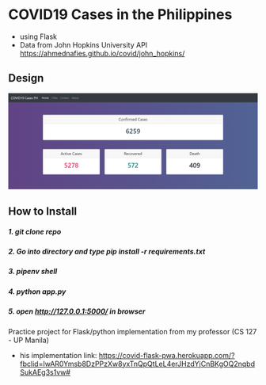 # COVID19 Cases in the Philippines
- using Flask
- Data from John Hopkins University API https://ahmednafies.github.io/covid/john_hopkins/

## Design
![Screenshot](https://github.com/bermylle/covid19PH_live/blob/master/Readme/covid19.PNG)


## How to Install
##### 1. git clone repo
##### 2. Go into directory and type pip install -r requirements.txt
##### 3. pipenv shell
##### 4. python app.py 
##### 5. open http://127.0.0.1:5000/ in browser

Practice project for Flask/python implementation
from my professor (CS 127 - UP Manila)
- his implementation link: https://covid-flask-pwa.herokuapp.com/?fbclid=IwAR0Ymsb8DzPPzXw8yxTnQpQtLeL4erJHzdYjCnBKgOQ2nqbdSukAEg3s1vw#

